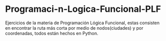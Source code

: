 # Programaci-n-Logica-Funcional-PLF
Ejercicios de la materia de Programación Lógica Funcional, estas consisten en encontrar la ruta más corta por medio de nodos(ciudades) y por coordenadas, todos están hechos en Python.
